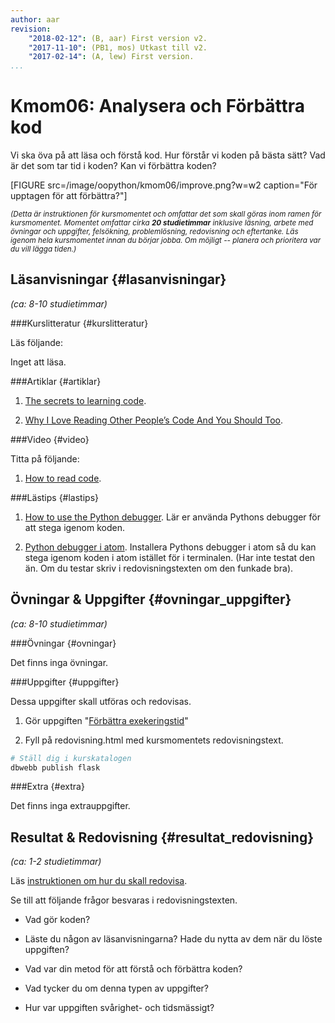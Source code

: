 ```yaml
---
author: aar
revision:
    "2018-02-12": (B, aar) First version v2.
    "2017-11-10": (PB1, mos) Utkast till v2.
    "2017-02-14": (A, lew) First version.
...
```

Kmom06: Analysera och Förbättra kod
====================================


Vi ska öva på att läsa och förstå kod. Hur förstår vi koden på bästa sätt? Vad är det som tar tid i koden? Kan vi förbättra koden?

<!--more-->

[FIGURE src=/image/oopython/kmom06/improve.png?w=w2 caption="För upptagen för att förbättra?"]


<small><i>(Detta är instruktionen för kursmomentet och omfattar det som skall göras inom ramen för kursmomentet. Momentet omfattar cirka **20 studietimmar** inklusive läsning, arbete med övningar och uppgifter, felsökning, problemlösning, redovisning och eftertanke. Läs igenom hela kursmomentet innan du börjar jobba. Om möjligt -- planera och prioritera var du vill lägga tiden.)</i></small>



Läsanvisningar  {#lasanvisningar}
---------------------------------

*(ca: 8-10 studietimmar)*


###Kurslitteratur  {#kurslitteratur}

Läs följande:

Inget att läsa.



###Artiklar {#artiklar}

1. [The secrets to learning code](http://blog.teamtreehouse.com/the-secret-to-learning-code).

1. [Why I Love Reading Other People’s Code And You Should Too](https://www.skorks.com/2010/05/why-i-love-reading-other-peoples-code-and-you-should-too/).



###Video  {#video}

Titta på följande:

1. [How to read code](https://www.youtube.com/watch?v=-KgU5sxGtuM).

###Lästips {#lastips}

1. [How to use the Python debugger](https://www.digitalocean.com/community/tutorials/how-to-use-the-python-debugger). Lär er använda Pythons debugger för att stega igenom koden.

1. [Python debugger i atom](https://atom.io/packages/python-debugger). Installera Pythons debugger i atom så du kan stega igenom koden i atom istället för i terminalen. (Har inte testat den än. Om du testar skriv i redovisningstexten om den funkade bra).



Övningar & Uppgifter  {#ovningar_uppgifter}
-------------------------------------------

*(ca: 8-10 studietimmar)*



###Övningar {#ovningar}

Det finns inga övningar.



###Uppgifter {#uppgifter}

Dessa uppgifter skall utföras och redovisas.

1. Gör uppgiften "[Förbättra exekeringstid](uppgift/improve-exectime)"  

1. Fyll på redovisning.html med kursmomentets redovisningstext.

```bash
# Ställ dig i kurskatalogen
dbwebb publish flask
```


###Extra {#extra}

Det finns inga extrauppgifter.

<!--Big O analys av deras kod!!!! kanske som vanlig uppgift om det går snabbt för dem med den smo finns -->


Resultat & Redovisning  {#resultat_redovisning}
-----------------------------------------------

*(ca: 1-2 studietimmar)*

Läs [instruktionen om hur du skall redovisa](./../redovisa).

Se till att följande frågor besvaras i redovisningstexten.

* Vad gör koden?

* Läste du någon av läsanvisningarna? Hade du nytta av dem när du löste uppgiften?

* Vad var din metod för att förstå och förbättra koden?

* Vad tycker du om denna typen av uppgifter?

* Hur var uppgiften svårighet- och tidsmässigt?
